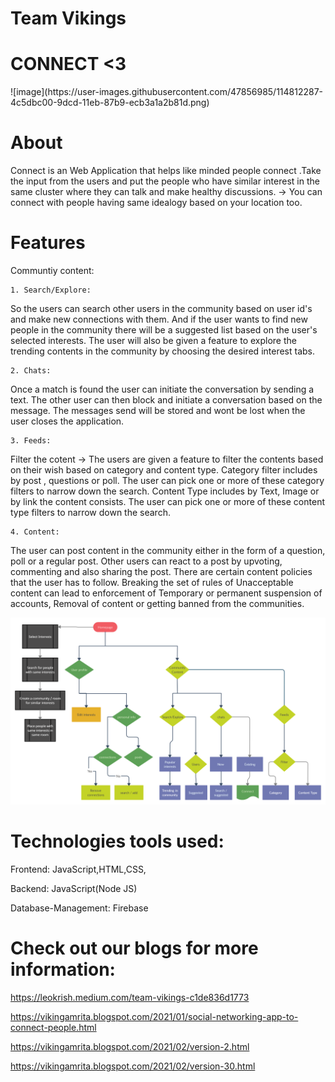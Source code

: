 # Team Vikings

# CONNECT <3

<div align=”center”> ![image](https://user-images.githubusercontent.com/47856985/114812287-4c5dbc00-9dcd-11eb-87b9-ecb3a1a2b81d.png) </div>

# About
Connect is an Web Application that helps like minded people connect .Take the input from the users and put the people who have similar interest in the same cluster where they can talk and make healthy discussions.
-> You can connect with people having same idealogy based on your location too.

# Features
Communtiy content:

    1. Search/Explore: 
So the users can search other users in the community based on user id's and make new connections with them. And if the user wants to find new people in the community there will be a suggested list based on the user's selected interests.
The user will also be given a feature to explore the trending contents in the community by choosing the desired interest tabs.

    2. Chats:
Once a match is found the user can initiate the conversation by sending a text.
The other user can then block and initiate a conversation based on the message.
The messages send will be stored and wont be lost when the user closes the application.
    
    3. Feeds:
Filter the cotent -> The users are given a feature to filter the contents based on their wish based on category and content type.
Category filter includes by post , questions or poll. The user can pick one or more of these category filters to narrow down the search.
Content Type includes by Text, Image or by link the content consists. The user can pick one or more of these content type filters to narrow down the search.

    4. Content:
The user can post content in the community either in the form of a question, poll or a regular post.
Other users can react to a post by upvoting, commenting and also sharing the post.
There are certain content policies that the user has to follow. Breaking the set of rules of Unacceptable content can lead to enforcement of Temporary or permanent suspension of accounts, Removal of content or getting banned from the communities.

<img src="https://github.com/TeamVikngs/Connect/blob/98abab7fa14fe4b399073cb2d31cc4e22d3fb4e8/Design%20Diagram/connect.png">

# Technologies tools used:

Frontend: JavaScript,HTML,CSS,

Backend: JavaScript(Node JS)

Database-Management: Firebase

# Check out our blogs for more information:

https://leokrish.medium.com/team-vikings-c1de836d1773

https://vikingamrita.blogspot.com/2021/01/social-networking-app-to-connect-people.html

https://vikingamrita.blogspot.com/2021/02/version-2.html

https://vikingamrita.blogspot.com/2021/02/version-30.html







